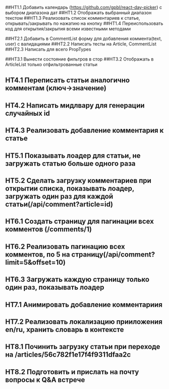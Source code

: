 ##HT1.1 Добавить календарь (https://github.com/gpbl/react-day-picker) с выбором диапазона дат
##HT1.2 Отображать выбранный диапазон текстом
##HT1.3 Реализовать список комментариев к статье, открывать/закрывать по нажатию на кнопку
##HT1.4 Переиспользовать код для открытия/закрытия всеми известными методами

##HT2.1 Добавить в CommentList форму для добавления коммента(text, user) с валидациями
##HT2.2 Написать тесты на Article, CommentList
##HT2.3 Написать для всего PropTypes

##HT3.1 Вынести состояние фильтров в стор
##HT3.2 Отображать в ArticleList только отфильтрованные статьи

## HT4.1 Переписать статьи аналогично комментам (ключ->значение)
## HT4.2 Написать мидлвару для генерации случайных id
## HT4.3 Реализовать добавление комментария к статье

## HT5.1 Показывать лоадер для статьи, не загружать статью больше одного раза
## HT5.2 Сделать загрузку комментариев при открытии списка, показывать лоадер, загружать один раз для каждой статьи(/api/comment?article=id)

## HT6.1 Создать страницу для пагинации всех комментов (/comments/1)
## HT6.2 Реализовать пагинацию всех комментов, по 5 на страницу(/api/comment?limit=5&offset=10)
## HT6.3 Загружать каждую страницу только один раз, показывать лоадер

## HT7.1 Анимировать добавление комментариия
## HT7.2 Реализовать локализацию прииложения en/ru, хранить словарь в контексте

## HT8.1 Починить загрузку статьи при переходе на /articles/56c782f1e17f4f9311dfaa2c
## HT8.2 Подготовить и прислать на почту вопросы к Q&A встрече
